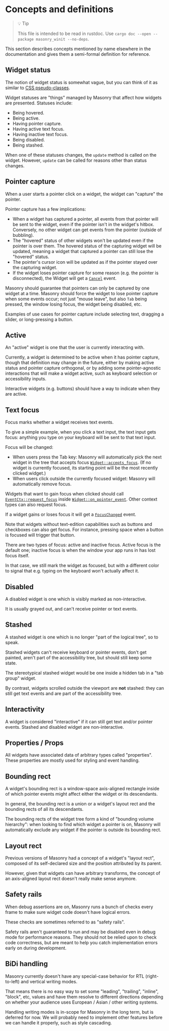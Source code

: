 # Concepts and definitions

<!-- Copyright 2024 the Xilem Authors -->
<!-- SPDX-License-Identifier: Apache-2.0 -->

<div class="rustdoc-hidden">

> 💡 Tip
>
> This file is intended to be read in rustdoc.
> Use `cargo doc --open --package masonry_winit --no-deps`.

</div>

This section describes concepts mentioned by name elsewhere in the documentation and gives them a semi-formal definition for reference.

## Widget status

The notion of widget status is somewhat vague, but you can think of it as similar to [CSS pseudo-classes](https://developer.mozilla.org/en-US/docs/Web/CSS/Pseudo-classes).

Widget statuses are "things" managed by Masonry that affect how widgets are presented.
Statuses include:

- Being hovered.
- Being active.
- Having pointer capture.
- Having active text focus.
- Having inactive text focus.
- Being disabled.
- Being stashed.

When one of these statuses changes, the `update` method is called on the widget.
However, `update` can be called for reasons other than status changes.


## Pointer capture

When a user starts a pointer click on a widget, the widget can "capture" the pointer.

Pointer capture has a few implications:

- When a widget has captured a pointer, all events from that pointer will be sent to the widget, even if the pointer isn't in the widget's hitbox.
Conversely, no other widget can get events from the pointer (outside of bubbling).
- The "hovered" status of other widgets won't be updated even if the pointer is over them.
The hovered status of the capturing widget will be updated, meaning a widget that captured a pointer can still lose the "hovered" status.
- The pointer's cursor icon will be updated as if the pointer stayed over the capturing widget.
- If the widget loses pointer capture for some reason (e.g. the pointer is disconnected), the Widget will get a [`Cancel`] event.

Masonry should guarantee that pointers can only be captured by one widget at a time.
Masonry should force the widget to lose pointer capture when some events occur; not just "mouse leave", but also `Tab` being pressed, the window losing focus, the widget being disabled, etc.

Examples of use cases for pointer capture include selecting text, dragging a slider, or long-pressing a button.


## Active

An "active" widget is one that the user is currently interacting with.

Currently, a widget is determined to be active when it has pointer capture, though that definition may change in the future, either by making active status and pointer capture orthogonal, or by adding some pointer-agnostic interactions that will make a widget active, such as keyboard selection or accessibility inputs.

Interactive widgets (e.g. buttons) should have a way to indicate when they are active.


## Text focus

Focus marks whether a widget receives text events.

To give a simple example, when you click a text input, the text input gets focus: anything you type on your keyboard will be sent to that text input.

Focus will be changed:

- When users press the Tab key: Masonry will automatically pick the next widget in the tree that accepts focus [`Widget::accepts_focus`]. (If no widget is currently focused, its starting point will be the most recently clicked widget.)
- When users click outside the currently focused widget: Masonry will automatically remove focus.

Widgets that want to gain focus when clicked should call [`EventCtx::request_focus`] inside [`Widget::on_pointer_event`].
Other context types can also request focus.

If a widget gains or loses focus it will get a [`FocusChanged`] event.

Note that widgets without text-edition capabilities such as buttons and checkboxes can also get focus.
For instance, pressing space when a button is focused will trigger that button.

There are two types of focus: active and inactive focus.
Active focus is the default one; inactive focus is when the window your app runs in has lost focus itself.

In that case, we still mark the widget as focused, but with a different color to signal that e.g. typing on the keyboard won't actually affect it.


## Disabled

A disabled widget is one which is visibly marked as non-interactive.

It is usually grayed out, and can't receive pointer or text events.


## Stashed

A stashed widget is one which is no longer "part of the logical tree", so to speak.

Stashed widgets can't receive keyboard or pointer events, don't get painted, aren't part of the accessibility tree, but should still keep some state.

The stereotypical stashed widget would be one inside a hidden tab in a "tab group" widget.

By contrast, widgets scrolled outside the viewport are **not** stashed: they can still get text events and are part of the accessibility tree.


## Interactivity

A widget is considered "interactive" if it can still get text and/or pointer events.
Stashed and disabled widget are non-interactive.


## Properties / Props

All widgets have associated data of arbitrary types called "properties".
These properties are mostly used for styling and event handling.


## Bounding rect

A widget's bounding rect is a window-space axis-aligned rectangle inside of which pointer events might affect either the widget or its descendants.

In general, the bounding rect is a union or a widget's layout rect and the bounding rects of all its descendants.

The bounding rects of the widget tree form a kind of "bounding volume hierarchy": when looking to find which widget a pointer is on, Masonry will automatically exclude any widget if the pointer is outside its bounding rect.

<!-- TODO - Include illustration. -->

<!-- TODO - Add section about clip paths and pointer detection. -->


## Layout rect

Previous versions of Masonry had a concept of a widget's "layout rect", composed of its self-declared size and the position attributed by its parent.

However, given that widgets can have arbitrary transforms, the concept of an axis-aligned layout rect doesn't really make sense anymore.


## Safety rails

When debug assertions are on, Masonry runs a bunch of checks every frame to make sure widget code doesn't have logical errors.

These checks are sometimes referred to as "safety rails".

Safety rails aren't guaranteed to run and may be disabled even in debug mode for performance reasons.
They should not be relied upon to check code correctness, but are meant to help you catch implementation errors early on during development.


## BiDi handling

Masonry currently doesn't have any special-case behavior for RTL (right-to-left) and vertical writing modes.

That means there is no easy way to set some "leading", "trailing", "inline", "block", etc, values and have them resolve to different directions depending on whether your audience uses European / Asian / other writing systems.

Handling writing modes is in-scope for Masonry in the long term, but is deferred for now.
We will probably need to implement other features before we can handle it properly, such as style cascading.


[`Cancel`]: ui_events::pointer::PointerEvent::Cancel
[`FocusChanged`]: crate::core::Update::FocusChanged
[`Widget::accepts_focus`]: crate::core::Widget::accepts_focus
[`EventCtx::request_focus`]: crate::core::EventCtx::request_focus
[`Widget::on_pointer_event`]: crate::core::Widget::on_pointer_event
